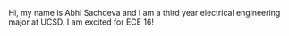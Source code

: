 Hi, my name is Abhi Sachdeva and I am a third year electrical engineering major at UCSD. I am excited for ECE 16!


